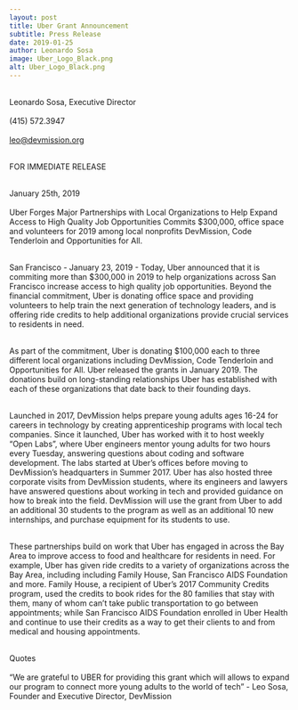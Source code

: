 ```yaml
---
layout: post
title: Uber Grant Announcement
subtitle: Press Release
date: 2019-01-25
author: Leonardo Sosa
image: Uber_Logo_Black.png
alt: Uber_Logo_Black.png
---
```

<br>Leonardo Sosa, Executive Director<br/>
<br>(415) 572.3947<br/>
<br>leo@devmission.org<br/>

<br>FOR IMMEDIATE RELEASE<br/>

<br>January 25th, 2019<br/>
<br>Uber Forges Major Partnerships with Local Organizations to Help Expand Access to High Quality Job Opportunities
Commits $300,000, office space and volunteers for 2019 among local nonprofits DevMission, Code Tenderloin and Opportunities for All.<br/>

<br>San Francisco - January 23, 2019 - Today, Uber announced that it is commiting more than $300,000 in 2019 to help organizations across San Francisco increase access to high quality job opportunities. Beyond the financial commitment, Uber is donating office space and providing volunteers to help train the next generation of technology leaders, and is offering ride credits to help additional organizations provide crucial services to residents in need.<br/>

<br>As part of the commitment, Uber is donating $100,000 each to three different local organizations including DevMission, Code Tenderloin and Opportunities for All. Uber released the grants in January 2019. The donations build on long-standing relationships Uber has established with each of these organizations that date back to their founding days.<br>

<br>Launched in 2017, DevMission helps prepare young adults ages 16-24 for careers in technology by creating apprenticeship programs with local tech companies. Since it launched, Uber has worked with it to host weekly “Open Labs”, where Uber engineers mentor young adults for two hours every Tuesday, answering questions about coding and software development. The labs started at Uber’s offices before moving to DevMission’s headquarters in Summer 2017. Uber has also hosted three corporate visits from DevMission students, where its engineers and lawyers have answered questions about working in tech and provided guidance on how to break into the field. DevMission will use the grant from Uber to add an additional 30 students to the program as well as an additional 10 new internships, and purchase equipment for its students to use.<br>

<br>These partnerships build on work that Uber has engaged in across the Bay Area to improve access to food and healthcare for residents in need. For example, Uber has given ride credits to a variety of organizations across the Bay Area, including including Family House, San Francisco AIDS Foundation and more. Family House, a recipient of Uber’s 2017 Community Credits program, used the credits to book rides for the 80 families that stay with them, many of whom can’t take public transportation to go between appointments; while San Francisco AIDS Foundation enrolled in Uber Health and continue to use their credits as a way to get their clients to and from medical and housing appointments.<br/>

<br>Quotes<br/>
<br>“We are grateful to UBER for providing this grant which will allows to expand our program to connect more young adults to the world of tech” - Leo Sosa, Founder and Executive Director, DevMission<br/>
